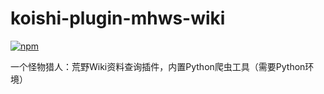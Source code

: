 # koishi-plugin-mhws-wiki

[![npm](https://img.shields.io/npm/v/koishi-plugin-mhws-wiki?style=flat-square)](https://www.npmjs.com/package/koishi-plugin-mhws-wiki)

一个怪物猎人：荒野Wiki资料查询插件，内置Python爬虫工具（需要Python环境）
